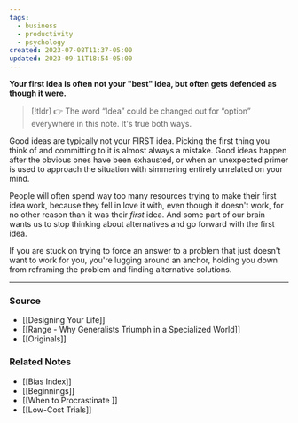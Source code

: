 ```yaml
---
tags:
  - business
  - productivity
  - psychology
created: 2023-07-08T11:37-05:00
updated: 2023-09-11T18:54-05:00
---
```

**Your first idea is often not your "best" idea, but often gets defended as though it were.**

> [!tldr] 👉 The word “Idea” could be changed out for “option” everywhere in this note. It's true both ways.

Good ideas are typically not your FIRST idea. Picking the first thing you think of and committing to it is almost always a mistake. Good ideas happen after the obvious ones have been exhausted, or when an unexpected primer is used to approach the situation with simmering entirely unrelated on your mind. 

People will often spend way too many resources trying to make their first idea work, because they fell in love it with, even though it doesn't work, for no other reason than it was their *first* idea. And some part of our brain wants us to stop thinking about alternatives and go forward with the first idea.

If you are stuck on trying to force an answer to a problem that just doesn't want to work for you, you're lugging around an anchor, holding you down from reframing the problem and finding alternative solutions. 

---

### Source
- [[Designing Your Life]]
- [[Range - Why Generalists Triumph in a Specialized World]]
- [[Originals]]

### Related Notes
- [[Bias Index]] 
- [[Beginnings]] 
- [[When to Procrastinate ]] 
- [[Low-Cost Trials]]